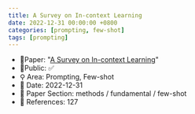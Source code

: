 ```yaml
---
title: A Survey on In-context Learning
date: 2022-12-31 00:00:00 +0800
categories: [prompting, few-shot]
tags: [prompting]
---
```


- 📙Paper: "[A Survey on In-context Learning](https://www.semanticscholar.org/paper/A-Survey-on-In-context-Learning-Dong-Li/30c0cdc414f68211d5d0514df027cec22e005174)"
- 🔑Public: ✅
- ⚲ Area: Prompting, Few-shot
- 📅 Date: 2022-12-31
- 🔎 Paper Section: methods / fundamental / few-shot
- 📝 References: 127
